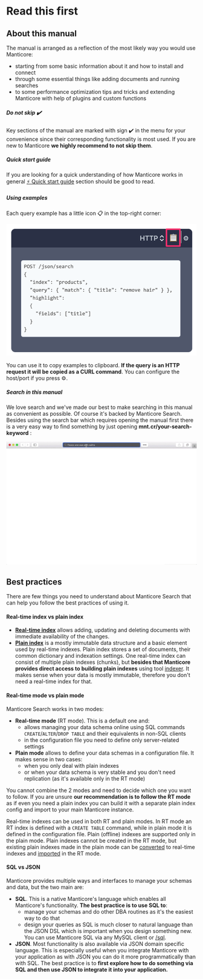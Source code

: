 # Read this first

## About this manual

The manual is arranged as a reflection of the most likely way you would use Manticore:
* starting from some basic information about it and how to install and connect
* through some essential things like adding documents and running searches
* to some performance optimization tips and tricks and extending Manticore with help of plugins and custom functions


##### Do not skip ✔️
Key sections of the manual are marked with sign ✔️ in the menu for your convenience since their corresponding functionality is most used. If you are new to Manticore **we highly recommend to not skip them**.

##### Quick start guide
If you are looking for a quick understanding of how Manticore works in general [⚡ Quick start guide](Quick_start_guide.md) section should be good to read.

##### Using examples
Each query example has a little icon 📋 in the top-right corner:

![Copy example](copy_example.png)

You can use it to copy examples to clipboard. **If the query is an HTTP request it will be copied as a CURL command**. You can configure the host/port if you press ⚙️.

##### Search in this manual

We love search and we've made our best to make searching in this manual as convenient as possible. Of course it's backed by Manticore Search. Besides using the search bar which requires opening the manual first there is a very easy way to find something by just opening **mnt.cr/your-search-keyword** :

![mnt.cr quick manual search](mnt.cr.gif)

## Best practices
There are few things you need to understand about Manticore Search that can help you follow the best practices of using it.

#### Real-time index vs plain index
* **[Real-time index](Creating_an_index/Local_indexes/Real-time_index.md)** allows adding, updating and deleting documents with immediate availability of the changes.
* **[Plain index](Creating_an_index/Local_indexes/Plain_index.md)** is a mostly immutable data structure and a basic element used by real-time indexes. Plain index stores a set of documents, their common dictionary and indexation settings. One real-time index can consist of multiple plain indexes (chunks), but **besides that Manticore provides direct access to building plain indexes** using tool [indexer](Adding_data_from_external_storages/Plain_indexes_creation.md#Indexer-tool). It makes sense when your data is mostly immutable, therefore you don't need a real-time index for that.

#### Real-time mode vs plain mode
Manticore Search works in two modes:
* **Real-time mode** (RT mode). This is a default one and:
  * allows managing your data schema online using SQL commands `CREATE`/`ALTER`/`DROP TABLE` and their equivalents in non-SQL clients
  * in the configuration file you need to define only server-related settings
* **Plain mode** allows to define your data schemas in a configuration file. It makes sense in two cases:
  * when you only deal with plain indexes
  * or when your data schema is very stable and you don't need replication (as it's available only in the RT mode)

You cannot combine the 2 modes and need to decide which one you want to follow. If you are unsure **our recommendation is to follow the RT mode** as if even you need a plain index you can build it with a separate plain index config and import to your main Manticore instance.

Real-time indexes can be used in both RT and plain modes. In RT mode an RT index is defined with a `CREATE TABLE` command, while in plain mode it is defined in the configuration file. Plain (offline) indexes are supported only in the plain mode. Plain indexes cannot be created in the RT mode, but existing plain indexes made in the plain mode can be [converted](Adding_data_from_external_storages/Adding_data_from_indexes/Attaching_a_plain_index_to_RT_index.md) to real-time indexes and [imported](Adding_data_from_external_storages/Adding_data_from_indexes/Importing_index.md) in the RT mode.

#### SQL vs JSON
Manticore provides multiple ways and interfaces to manage your schemas and data, but the two main are:
* **SQL**. This is a native Manticore's language which enables all Manticore's functionality. **The best practice is to use SQL to**:
  * manage your schemas and do other DBA routines as it's the easiest way to do that
  * design your queries as SQL is much closer to natural language than the JSON DSL which is important when you design something new. You can use Manticore SQL via any MySQL client or [/sql](Connecting_to_the_server/MySQL_protocol.md).
* **JSON**. Most functionality is also available via JSON domain specific language. This is especially useful when you integrate Manticore with your application as with JSON you can do it more programmatically than with SQL. The best practice is to **first explore how to do something via SQL and then use JSON to integrate it into your application.**
